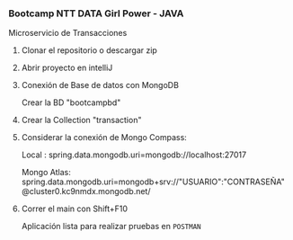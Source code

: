 ### Bootcamp NTT DATA Girl Power - JAVA

Microservicio de Transacciones

1. Clonar el repositorio o descargar zip

2. Abrir proyecto en intelliJ

3. Conexión de Base de datos con MongoDB 

   Crear la BD "bootcampbd"

4. Crear la Collection "transaction" 

5. Considerar la conexión de Mongo Compass:

    Local : spring.data.mongodb.uri=mongodb://localhost:27017
  
    Mongo Atlas: spring.data.mongodb.uri=mongodb+srv://"USUARIO":"CONTRASEÑA"@cluster0.kc9nmdx.mongodb.net/


6. Correr el main con Shift+F10

    Aplicación lista para realizar pruebas en `POSTMAN`
